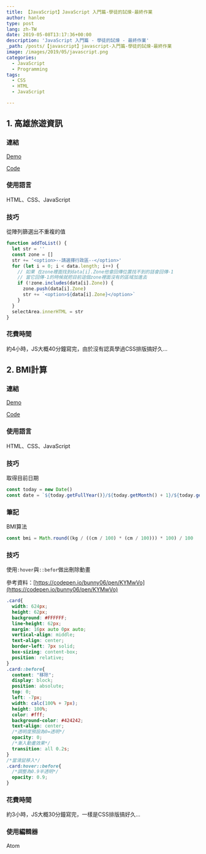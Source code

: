 ```yaml
---
title: 【JavaScript】JavaScript 入門篇-學徒的試煉-最終作業
author: hanlee
type: post
lang: zh-TW
date: 2019-05-08T13:17:36+00:00
description: 'JavaScript 入門篇 - 學徒的試煉 - 最終作業'
_path: /posts/【javascript】javascript-入門篇-學徒的試煉-最終作業
image: /images/2019/05/javascript.png
categories:
  - JavaScript
  - Programming
tags:
  - CSS
  - HTML
  - JavaScript

---
```

## 1. 高雄旅遊資訊

### 連結

[Demo][1]

[Code](https://github.com/hannoeru/kaohsiung-travel-information)

### 使用語言

HTML、CSS、JavaScript

### 技巧

從陣列篩選出不重複的值

```js
function addToList() {
  let str = ''
  const zone = []
  str += '<option>--請選擇行政區--</option>'
  for (let i = 0; i < data.length; i++) {
    // 如果 在zone裡面找到data[i].Zone他會回傳位置找不到的話會回傳-1
    // 當它回傳-1的時候就把目前這個zone裡面沒有的區域加進去
    if (!zone.includes(data[i].Zone)) {
      zone.push(data[i].Zone)
      str += `<option>${data[i].Zone}</option>`
    }
  }
  selectArea.innerHTML = str
}
```

### 花費時間

約4小時，JS大概40分鐘寫完，由於沒有認真學過CSS排版搞好久&#8230;

## 2. BMI計算

### 連結

[Demo](https://hannoeru.github.io/bmi-calculator/)

[Code](https://github.com/hannoeru/bmi-calculator)

### 使用語言

HTML、CSS、JavaScript

### 技巧

取得目前日期

```js
const today = new Date()
const date = `${today.getFullYear()}/${today.getMonth() + 1}/${today.getDate()}`
```

### 筆記

BMI算法

```js
const bmi = Math.round((kg / ((cm / 100) * (cm / 100))) * 100) / 100
```

### 技巧

使用`:hover`與`::befor`做出刪除動畫

參考資料：[https://codepen.io/bunny06/pen/KYMwVo](https://codepen.io/bunny06/pen/KYMwVo)

```css
.card{
  width: 624px;
  height: 62px;
  background: #FFFFFF;
  line-height: 62px;
  margin: 16px auto 0px auto;
  vertical-align: middle;
  text-align: center;
  border-left: 7px solid;
  box-sizing: content-box;
  position: relative;
}
.card::before{
  content: "移除";
  display: block;
  position: absolute;
  top: 0;
  left: -7px;
  width: calc(100% + 7px);
  height: 100%;
  color: #fff;
  background-color: #424242;
  text-align: center;
  /*透明度預設為0=透明*/
  opacity: 0;
  /*漸入動畫效果*/
  transition: all 0.2s;
}
/*當滑鼠移入*/
.card:hover::before{
  /*調整為0.9半透明*/
  opacity: 0.9;
}
```

### 花費時間

約3小時，JS大概30分鐘寫完，一樣是CSS排版搞好久&#8230;

### 使用編輯器

Atom

 [1]: https://hannoeru.github.io/kaohsiung-travel-information/
